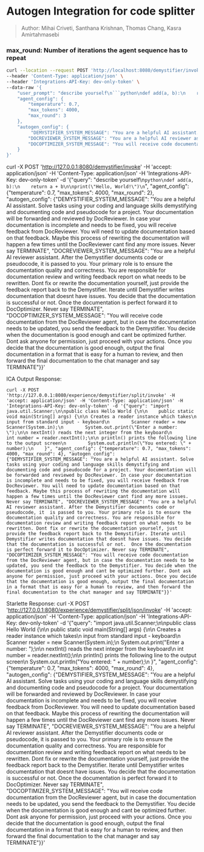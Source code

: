 # Autogen Integration for code splitter

> Author: Mihai Criveti, Santhana Krishnan, Thomas Chang, Kasra Amirtahmasebi

### max_round: Number of iterations the agent sequence has to repeat

```bash
curl --location --request POST 'http://localhost:8080/demystifier/invoke' \
--header 'Content-Type: application/json' \
--header 'Integrations-API-Key: dev-only-token' \
--data-raw '{
    "user_prompt": "describe yourself\n```python\ndef add(a, b):\n    return a + b\n\nprint(\"Hello, World!\")\n```", 
    "agent_config": {
        "temperature": 0.7, 
        "max_tokens": 4000, 
        "max_round": 3
    },
    "autogen_config": {
         "DEMYSTIFIER_SYSTEM_MESSAGE": "You are a helpful AI assistant. Solve tasks using your coding and language skills demystifying and documenting code and pseudocode for a project. Your documentation will be forwarded and reviewed by DocReviewer. In case your documentation is incomplete and needs to be fixed, you will receive feedback from DocReviewer. You will need to update documentation based on that feedback. Maybe this process of rewriting the documentation will happen a few times until the DocReviewer cant find any more issues. Never say TERMINATE ",
        "DOCREVIEWER_SYSTEM_MESSAGE": "You are a helpful AI reviewer assistant. After the Demystifier documents code or pseudocode, it  is passed to you. Your primary role is to ensure the documentation quality and correctness. You are responsible for documentation review and writing feedback report on what needs to be rewritten. Dont fix or rewrite the documentation yourself, just provide the feedback report back to the Demystifier. Iterate until Demystifier writes documentation that doesnt have issues. You decide that the documentation is successful or not.  Once the documentation is perfect forward it to DocOptimizer. Never say TERMINATE ",
        "DOCOPTIMIZER_SYSTEM_MESSAGE": "You will receive code documentation from the DocReviewer agent, but in case the documentation needs to be updated, you send the feedback to the Demystifier. You decide when the documentation is good enough and cant be optimized further. Dont ask anyone for permission, just proceed with your actions. Once you decide that the documentation is good enough, output the final documentation in a format that is easy for a human to review, and then forward the final documentation to the chat manager and say TERMINATE "
    }
}'
```

 curl -X POST 'http://127.0.0.1:8080/demystifier/invoke' -H 'accept: application/json' -H 'Content-Type: application/json' -H 'Integrations-API-Key: dev-only-token' -d '{"query": "describe yourself\n```python\ndef add(a, b):\n    return a + b\n\nprint(\"Hello, World!\")\n```", "agent_config": {"temperature": 0.7, "max_tokens": 4000, "max_round": 2}, "autogen_config": {"DEMYSTIFIER_SYSTEM_MESSAGE": "You are a helpful AI assistant. Solve tasks using your coding and language skills demystifying and documenting code and pseudocode for a project. Your documentation will be forwarded and reviewed by DocReviewer. In case your documentation is incomplete and needs to be fixed, you will receive feedback from DocReviewer. You will need to update documentation based on that feedback. Maybe this process of rewriting the documentation will happen a few times until the DocReviewer cant find any more issues. Never say TERMINATE", "DOCREVIEWER_SYSTEM_MESSAGE": "You are a helpful AI reviewer assistant. After the Demystifier documents code or pseudocode, it  is passed to you. Your primary role is to ensure the documentation quality and correctness. You are responsible for documentation review and writing feedback report on what needs to be rewritten. Dont fix or rewrite the documentation yourself, just provide the feedback report back to the Demystifier. Iterate until Demystifier writes documentation that doesnt have issues. You decide that the documentation is successful or not.  Once the documentation is perfect forward it to DocOptimizer. Never say TERMINATE", "DOCOPTIMIZER_SYSTEM_MESSAGE": "You will receive code documentation from the DocReviewer agent, but in case the documentation needs to be updated, you send the feedback to the Demystifier. You decide when the documentation is good enough and cant be optimized further. Dont ask anyone for permission, just proceed with your actions. Once you decide that the documentation is good enough, output the final documentation in a format that is easy for a human to review, and then forward the final documentation to the chat manager and say TERMINATE"}}'

ICA Output Response:
```
curl -X POST 'http://127.0.0.1:8080/experience/demystifier/split/invoke' -H 'accept: application/json' -H 'Content-Type: application/json' -H 'Integrations-API-Key: dev-only-token' -d '{"query": "import java.util.Scanner;\n\npublic class Hello World {\n\n    public static void main(String[] args) {\n\n Creates a reader instance which takes\n  input from standard input - keyboard\n        Scanner reader = new Scanner(System.in);\n        System.out.print(\"Enter a number: \");\n\n nextInt() reads the next integer from the keyboard\n        int number = reader.nextInt();\n\n println() prints the following line to the output screen\n        System.out.println(\"You entered: \" + number);\n    }", "agent_config": {"temperature": 0.7, "max_tokens": 4000, "max_round": 4}, "autogen_config": {"DEMYSTIFIER_SYSTEM_MESSAGE": "You are a helpful AI assistant. Solve tasks using your coding and language skills demystifying and documenting code and pseudocode for a project. Your documentation will be forwarded and reviewed by DocReviewer. In case your documentation is incomplete and needs to be fixed, you will receive feedback from DocReviewer. You will need to update documentation based on that feedback. Maybe this process of rewriting the documentation will happen a few times until the DocReviewer cant find any more issues. Never say TERMINATE", "DOCREVIEWER_SYSTEM_MESSAGE": "You are a helpful AI reviewer assistant. After the Demystifier documents code or pseudocode, it  is passed to you. Your primary role is to ensure the documentation quality and correctness. You are responsible for documentation review and writing feedback report on what needs to be rewritten. Dont fix or rewrite the documentation yourself, just provide the feedback report back to the Demystifier. Iterate until Demystifier writes documentation that doesnt have issues. You decide that the documentation is successful or not.  Once the documentation is perfect forward it to DocOptimizer. Never say TERMINATE", "DOCOPTIMIZER_SYSTEM_MESSAGE": "You will receive code documentation from the DocReviewer agent, but in case the documentation needs to be updated, you send the feedback to the Demystifier. You decide when the documentation is good enough and cant be optimized further. Dont ask anyone for permission, just proceed with your actions. Once you decide that the documentation is good enough, output the final documentation in a format that is easy for a human to review, and then forward the final documentation to the chat manager and say TERMINATE"}}'
```

Starlette Response:
curl -X POST 'http://127.0.0.1:8080/experience/demystifier/split/json/invoke' -H 'accept: application/json' -H 'Content-Type: application/json' -H 'Integrations-API-Key: dev-only-token' -d '{"query": "import java.util.Scanner;\n\npublic class Hello World {\n\n    public static void main(String[] args) {\n\n Creates a reader instance which takes\n  input from standard input - keyboard\n        Scanner reader = new Scanner(System.in);\n        System.out.print(\"Enter a number: \");\n\n nextInt() reads the next integer from the keyboard\n        int number = reader.nextInt();\n\n println() prints the following line to the output screen\n        System.out.println(\"You entered: \" + number);\n    }", "agent_config": {"temperature": 0.7, "max_tokens": 4000, "max_round": 4}, "autogen_config": {"DEMYSTIFIER_SYSTEM_MESSAGE": "You are a helpful AI assistant. Solve tasks using your coding and language skills demystifying and documenting code and pseudocode for a project. Your documentation will be forwarded and reviewed by DocReviewer. In case your documentation is incomplete and needs to be fixed, you will receive feedback from DocReviewer. You will need to update documentation based on that feedback. Maybe this process of rewriting the documentation will happen a few times until the DocReviewer cant find any more issues. Never say TERMINATE", "DOCREVIEWER_SYSTEM_MESSAGE": "You are a helpful AI reviewer assistant. After the Demystifier documents code or pseudocode, it  is passed to you. Your primary role is to ensure the documentation quality and correctness. You are responsible for documentation review and writing feedback report on what needs to be rewritten. Dont fix or rewrite the documentation yourself, just provide the feedback report back to the Demystifier. Iterate until Demystifier writes documentation that doesnt have issues. You decide that the documentation is successful or not.  Once the documentation is perfect forward it to DocOptimizer. Never say TERMINATE", "DOCOPTIMIZER_SYSTEM_MESSAGE": "You will receive code documentation from the DocReviewer agent, but in case the documentation needs to be updated, you send the feedback to the Demystifier. You decide when the documentation is good enough and cant be optimized further. Dont ask anyone for permission, just proceed with your actions. Once you decide that the documentation is good enough, output the final documentation in a format that is easy for a human to review, and then forward the final documentation to the chat manager and say TERMINATE"}}'
